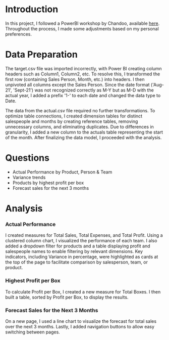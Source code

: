 # Introduction
 In this project, I followed a PowerBI workshop by Chandoo, available [here](https://www.youtube.com/watch?v=8tfcVnoEL0c&list=PLmejDGrsgFyDMME3o2CamamZ8w9NxSWWo&index=10). Throughout the process, I made some adjustments based on my personal preferences.

# Data Preparation

The target.csv file was imported incorrectly, with Power BI creating column headers such as Column1, Column2, etc. To resolve this, I transformed the first row (containing Sales Person, Month, etc.) into headers. I then unpivoted all columns except the Sales Person. Since the date format ('Aug-21', 'Sept-21') was not recognized correctly as M-Y but as M-D with the actual year, I added a prefix '1-' to each date and changed the data type to Date.

The data from the actual.csv file required no further transformations. To optimize table connections, I created dimension tables for distinct salespeople and months by creating reference tables, removing unnecessary columns, and eliminating duplicates. Due to differences in granularity, I added a new column to the actuals table representing the start of the month. After finalizing the data model, I proceeded with the analysis.

# Questions

- Actual Performance by Product, Person & Team
- Variance trends
- Products by highest profit per box
- Forecast sales for the next 3 months  
  
# Analysis

### Actual Performance
I created measures for Total Sales, Total Expenses, and Total Profit. Using a clustered column chart, I visualized the performance of each team. I also added a dropdown filter for products and a table displaying profit and salespeople names to enable filtering by relevant dimensions. Key indicators, including Variance in percentage, were highlighted as cards at the top of the page to facilitate comparison by salesperson, team, or product.

### Highest Profit per Box
To calculate Profit per Box, I created a new measure for Total Boxes. I then built a table, sorted by Profit per Box, to display the results.

### Forecast Sales for the Next 3 Months
On a new page, I used a line chart to visualize the forecast for total sales over the next 3 months. Lastly, I added navigation buttons to allow easy switching between pages.
